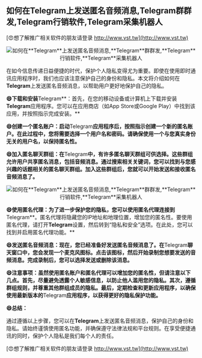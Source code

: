 ## **如何在**Telegram**上发送匿名音频消息,**Telegram**群群发,**Telegram**行销软件,**Telegram**采集机器人**

[😍想了解推广相关软件的朋友请登录 http://www.vst.tw](http://www.vst.tw)

 <center><img src="https://vst.tw/MP4/tuiguang/png/1.png" alt="如何在**Telegram**上发送匿名音频消息,**Telegram**群群发,**Telegram**行销软件,**Telegram**采集机器人"></center>

在如今信息传递日益便捷的时代，保护个人隐私变得尤为重要。即使在使用即时通讯应用程序时，我们也应该注意保护自己的身份和隐私。本文将介绍如何在**Telegram**上发送匿名音频消息，以帮助用户更好地保护自己的隐私。

**😄下载和安装**Telegram**：首先，在您的移动设备或计算机上下载并安装**Telegram**应用程序。您可以在应用商店（如App Store或Google Play）中找到该应用，并按照指示完成安装。**

**😄创建一个匿名账户：启动**Telegram**应用程序后，按照指示创建一个新的匿名账户。在此过程中，您将需要选择一个用户名和密码。请确保使用一个与您真实身份无关的用户名，以保持匿名性。**

**😄加入匿名聊天群组：在**Telegram**中，有许多匿名聊天群组可供选择。这些群组允许用户共享匿名消息，包括音频消息。通过搜索相关关键词，您可以找到与您感兴趣的话题相关的匿名聊天群组。加入这些群组后，您就可以开始发送和接收匿名音频消息了。**

 <center><img src="https://vst.tw/MP4/tuiguang/png/0.png" alt="如何在**Telegram**上发送匿名音频消息,**Telegram**群群发,**Telegram**行销软件,**Telegram**采集机器人"></center>

**😄使用匿名代理：为了进一步保护您的隐私，您可以使用匿名代理连接到**Telegram**。匿名代理将隐藏您的IP地址和地理位置，增加您的匿名性。要使用匿名代理，请打开**Telegram**设置，然后转到“隐私和安全”选项。在此处，您可以找到并启用匿名代理功能。**

**😄发送匿名音频消息：现在，您已经准备好发送匿名音频消息了。在**Telegram**聊天窗口中，您会发现一个麦克风图标。点击该图标，然后开始录制您想要发送的音频消息。完成录制后，您可以选择发送或删除该消息。**

**😄注意事项：虽然使用匿名账户和匿名代理可以增加您的匿名性，但请注意以下几点。首先，尽量避免透露个人敏感信息，以防止他人滥用您的隐私。其次，遵循群组规则，并尊重其他群组成员的隐私。最后，定期检查和更新应用程序，以确保使用最新版本的**Telegram**应用程序，以获得更好的隐私保护功能。**

**😄总结：**

通过遵循以上步骤，您可以在**Telegram**上发送匿名音频消息，保护自己的身份和隐私。请始终谨慎使用匿名功能，并确保遵守法律法规和平台规则。在享受便捷通讯的同时，保护个人隐私是我们每个人的责任。

[😍想了解推广相关软件的朋友请登录 http://www.vst.tw](http://www.vst.tw)




